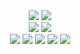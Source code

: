 
<div align="center">
<img src="https://img.shields.io/badge/Python-3670A0?style=for-the-badge&logo=python&logoColor=ffdd54">
<img src="https://img.shields.io/badge/Go-00AED8.svg?style=for-the-badge&logo=go&logoColor=white">
</div>

<div align="center">
<img src="https://img.shields.io/badge/HTML5-F26624.svg?style=for-the-badge&logo=html5&logoColor=white">
<img src="https://img.shields.io/badge/CSS-2465F1.svg?style=for-the-badge&logo=CSS3&logoColor=white">
</div>

<div align="center">
 <img src="https://img.shields.io/badge/Postman-FF6C37?style=for-the-badge&logo=postman&logoColor=white">
  <img src="https://img.shields.io/badge/Trello-%23026AA7.svg?style=for-the-badge&logo=Trello&logoColor=white">
  <img src="https://img.shields.io/badge/Jira-2684FF.svg?style=for-the-badge&logo=Jira&logoColor=white">
  <img src="https://img.shields.io/badge/Notion-%23000000.svg?style=for-the-badge&logo=notion&logoColor=white">
 <img src="https://img.shields.io/badge/-c++-black?logo=c%2B%2B&style=social">
</div>
